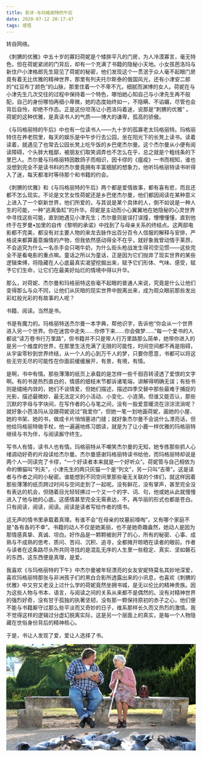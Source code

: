 ```yaml
---
title: 影评-与玛格丽特的午后
date: 2020-07-12 20:17:47
tags: 感悟
---
```


转自网络。

《刺猬的优雅》中五十岁的寡妇荷妮是个矮胖平凡的门房，为人冷漠寡言，毫无特色，但在荷妮紧闭的门背后，却有一个充满了书籍的隐秘小天地。小女孩芭洛玛与新住户小津格郎先生窥见了荷妮的秘密，他们发现这个一贯泯于众人毫不起眼门房竟有着无比优雅的精神世界，那里有列夫托尔斯泰的俄国风光，还有小津安二郎的“红豆布丁颜色”的山脉，那里住着一个不卑不亢，细腻而渊博的女人。荷妮在与小津先生几次交往的过程中保持着一个特色，哪怕她心知自己与小津先生再不般配，自己的身份哪怕再细小卑微，她的态度始终如一，不隐瞒、不谄媚，尽管也会背后自怜，却绝不作态。正是这份坦荡让小芭洛玛着迷，说那是“刺猬的优雅” 。荷妮的这种优雅，是真读书人的气质——博大的谦卑，孤高的骄傲。

《与玛格丽特的午后》中也有一位读书人——九十岁的孤寡老太玛格丽特。玛格丽特住在养老院里，每天的娱乐是中午步行去公园，坐在阳光下的长凳上读书。读着读着，就遇见了也常去公园长凳上吃午饭的乡巴佬杰尔曼。这个杰尔曼从小便有阅读障碍，个头胖大粗鄙，被朋友们取笑调弄也不怎么在乎，总之就是个粗线条的下里巴人。杰尔曼与玛格丽特因数鸽子而相识，因卡缪的《瘟疫》一书而相知，谁也没想到完全不是读书料的杰尔曼竟拥有丰富细腻的想象力，他听玛格丽特读书听得入了迷，每天都准时等待那个和书籍的约会。

《刺猬的优雅》和《与玛格丽特的午后》两个都是爱情故事，都有喜有悲，而且还都不怎么现实。不论是文艺女性荷妮还是乡巴佬杰尔曼，他们都因阅读在某种意义上进入了一个崭新世界，他们所爱的，与其说是某个具体的人，倒不如说是一种人生的可能，一种“逃离鱼缸”的升华。荷妮是主动而小心翼翼地在她隐秘的心灵世界中寻找这些可能，直到她遇见小津先生；杰尔曼则是误打误撞，懵懵懂懂，直到他终于在罗曼•加里的自传《黎明的承诺》中找到了与母亲关系的终结点。这两部电影都不完美，都没有对主要人物的来龙去脉作出百分百令人信服的解释与安排，严格说来都算蓄意煽情的产物，但我依然感动得全不在乎，就好象我曾动情于莱昂，不会追究为什么一名杀手会只喝牛奶，为什么街头枪战发生得司空见惯——这些完全不是看电影的重点嘛。童话之所以为童话，正是因为它们抛弃了现实世界的某些逻辑束缚，将隐藏在人心底最真实渴望挖掘出来，赋予它们形体、气味、感受，赋予它们生命，让它们在最美好灿烂的情境中得以升华。

那么，对荷妮、杰尔曼和玛格丽特这些毫不起眼的普通人来说，究竟是什么让他们变得那么与众不同，让他们从灰暗的现实世界中脱离出来，成为观众眼前那些发出彩虹般光彩的有故事的人呢？

书籍、阅读。当然是书。

书是有魔力的。玛格丽特送杰尔曼一本字典，帮他识字，告诉他“你会从一个世界进入另一个世界。你在迷宫中走失……你停下来……你会做梦……”每一个爱书的人都说“读万卷书行万里路”，但书籍并不只是带人行万里路那么简单，她带你进入的是另一个维度的世界，在那里生活充满了无限的可能性，时间空间都不再是阻碍，从宇宙零秒到世界终结，从一个人的心到万千人的梦，只要你愿意，书都可以将这些无穷无尽的可能性在你面前缓缓展开，有景，有境，有情。

是啊，书中有情。那些薄薄的纸页上承载的是怎样一些千徊百转浸透了爱恨的文字啊。有的书是热烈直白的，情感的细枝末节都诉诸笔端，讲解得明确无误；有些书则是缱绻内敛的，她们不谈情爱，但她们描述，描述四季交替中那些最难于捕捉的光影，描述最微妙、最无法定义的小活动、小变化、小涟漪。但谁又能否认，那些沉默的字母与字块间，在写作者的心与笔之间，没有一股爱意暖流在淙淙流淌呢？就好象小芭洛玛从没跟荷妮说过“我爱你”，但她一笔一划地画荷妮，画她的小屋、她的书架、她的书，做成卡片悄悄塞进门缝；就好象杰尔曼不会说什么漂亮话，但他给玛格丽特做手杖，他一遍遍地练习朗读，就是为了让小鹿一样优雅的玛格丽特继续与书为伴，与阅读厮守终生。

写书人有情，读书人也有情。玛格丽特从不嘲笑杰尔曼的无知，她专拣那些抓人心绪调动好奇的片段读给杰尔曼。杰尔曼感谢玛格丽特读书给他，而玛格丽特却说是两个人一同读完了卡缪，“一个好读者本来就是一个好听众”。荷妮管与自己相依为命的懒猫叫“列夫”，小津先生的两只灰猫一个是“列文”，另一只叫“吉蒂”。这是读者与作者之间的小秘密。谁能想到不同空间里那些毫无关联的个体们，就这样因着那些薄薄的纸页跨过时间与空间走到了一起呢。没有鲜花，没有掌声，甚至完全没有表达的机会，但随着目光轻轻拂过一个又一个的字、词、句，他或她从此就慢慢进入了他与她的心底。这感情甚至完全无需表达，不，再华丽的形式也都是苍白。只有阅读，阅读，阅读。阅读是读者写给作者的情书。

这无声的情书里承载着真理。有谁不会“在母亲的坟墓前嚎啕”，又有哪个家庭不是“各有各的不幸”。书籍的动人不仅是她美丽，也不是她奇趣盎然，她动人是因为那情感真挚、真诚、坦白。好作品是一颗颗被剖开了的心，所有的秘密、心事、成熟与不成熟的思考、质问、苦闷、沉积、追寻，全都摊开晾晒在读者的眼前。作者与读者在这条路尽头所共同寻找的是混乱无序的人生里一些稳定、真实、坚如磐石的东西，这东西便是真理，是爱。

我喜欢《与玛格丽特的下午》中杰尔曼被年轻漂亮的女友安妮特莫名其妙地深爱，喜欢玛格丽特那张与非洲孩子们的黑白合影所透露出来的小讯息，也喜欢《刺猬的优雅》中又穷又老没上过什么学的荷妮竟然坐拥书城，是无以伦比的精神贵族。因为这些人物与书本、语言，与阅读之间的关系从来都不是偶然的。没有对精神世界的强烈好奇，没有甘于孤独的执著坚韧，没有那一颗保持原初的赤子之心，他们便不能与书籍厮守过那么些平淡而又奇妙的日子，维系那样长久而又热烈的激情。我不觉得这样的逻辑过分虚幻脱离实际，这是另一个层面上的真实，是每一个人物隐藏在世俗身份背后的精神核心。

于是，书让人发现了爱，爱让人选择了书。

<div align=center>

![](/img/yumagelitedewuhou.jpg)

</div>
 
